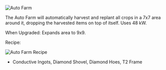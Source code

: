 ![Auto Farm](https://i.imgur.com/0GLseOH.png?1)

The Auto Farm will automatically harvest and replant all crops in a 7x7 area around it, dropping the harvested items on top of itself. Uses 48 kW.

When Upgraded: Expands area to 9x9.

Recipe:

![Auto Farm Recipe](https://i.imgur.com/XRYqQ5Y.png?1)
* Conductive Ingots, Diamond Shovel, Diamond Hoes, T2 Frame
